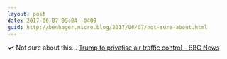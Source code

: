```yaml
---
layout: post
date: 2017-06-07 09:04 -0400
guid: http://benhager.micro.blog/2017/06/07/not-sure-about.html
---
```

🛩 Not sure about this... [Trump to privatise air traffic control - BBC News](http://www.bbc.com/news/business-40163630)
